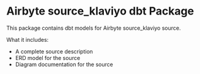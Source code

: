 # Airbyte source_klaviyo dbt Package

This package contains dbt models for Airbyte source_klaviyo source.

What it includes:

* A complete source description
* ERD model for the source
* Diagram documentation for the source
